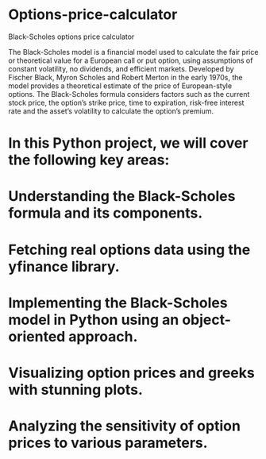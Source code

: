 # Options-price-calculator
Black-Scholes options price calculator

The Black-Scholes model is a financial model used to calculate the fair price or theoretical value for a European call or put option, using assumptions of constant volatility, no dividends, and efficient markets.
Developed by Fischer Black, Myron Scholes and Robert Merton in the early 1970s, the model provides a theoretical estimate of the price of European-style options. The Black-Scholes formula considers factors such as the current stock price, the option’s strike price, time to expiration, risk-free interest rate and the asset’s volatility to calculate the option’s premium.

# In this Python project, we will cover the following key areas:
# Understanding the Black-Scholes formula and its components.
# Fetching real options data using the yfinance library.
# Implementing the Black-Scholes model in Python using an object-oriented approach.
# Visualizing option prices and greeks with stunning plots.
# Analyzing the sensitivity of option prices to various parameters.

